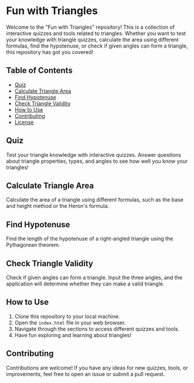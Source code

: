 # Fun with Triangles

Welcome to the "Fun with Triangles" repository! This is a collection of interactive quizzes and tools related to triangles. Whether you want to test your knowledge with triangle quizzes, calculate the area using different formulas, find the hypotenuse, or check if given angles can form a triangle, this repository has got you covered!

## Table of Contents

- [Quiz](https://github.com/roht2103/fun-with-triangles/blob/main/quize.html)
- [Calculate Triangle Area]((https://github.com/roht2103/fun-with-triangles/blob/main/solve.html))
- [Find Hypotenuse]((https://github.com/roht2103/fun-with-triangles/blob/main/checkHypotenus.html))
- [Check Triangle Validity]((https://github.com/roht2103/fun-with-triangles/blob/main/isTriangle.html))
- [How to Use](#how-to-use)
- [Contributing](#contributing)
- [License](#license)

## Quiz

Test your triangle knowledge with interactive quizzes. Answer questions about triangle properties, types, and angles to see how well you know your triangles!

## Calculate Triangle Area

Calculate the area of a triangle using different formulas, such as the base and height method or the Heron's formula.

## Find Hypotenuse

Find the length of the hypotenuse of a right-angled triangle using the Pythagorean theorem.

## Check Triangle Validity

Check if given angles can form a triangle. Input the three angles, and the application will determine whether they can make a valid triangle.

## How to Use

1. Clone this repository to your local machine.
2. Open the `index.html` file in your web browser.
3. Navigate through the sections to access different quizzes and tools.
4. Have fun exploring and learning about triangles!

## Contributing

Contributions are welcome! If you have any ideas for new quizzes, tools, or improvements, feel free to open an issue or submit a pull request.
